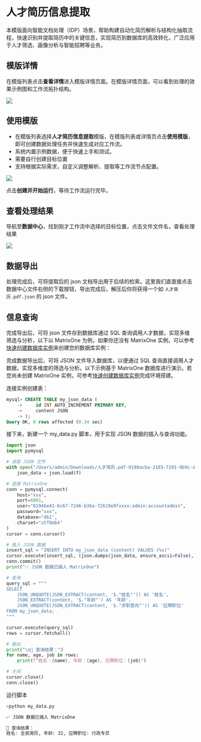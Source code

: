 # 人才简历信息提取

本模版面向智能文档处理（IDP）场景，帮助构建自动化简历解析与结构化抽取流程，快速识别并提取简历中的关键信息，实现简历到数据库的高效转化，广泛应用于人才筛选、画像分析与智能招聘等业务。

## 模版详情

在模版列表点击**查看详情**进入模版详情页面。在模版详情页面，可以看到处理的效果示例图和工作流拓扑结构。

![](https://community-shared-data-1308875761.cos.ap-beijing.myqcloud.com/artwork/mocdocs/images/wf_template/templat_cv/template_cv_1.png)

## 使用模版

- 在模版列表选择**人才简历信息提取**模版，在模版列表或详情页点击**使用模版**，即可创建数据处理任务并快速生成对应工作流。
- 系统内置示例数据，便于快速上手和测试。
- 需要自行创建目标位置
- 支持根据实际需求，自定义调整解析、提取等工作流节点配置。

![](https://community-shared-data-1308875761.cos.ap-beijing.myqcloud.com/artwork/mocdocs/images/wf_template/templat_cv/template_cv_2.png)

点击**创建并开始运行**，等待工作流运行完毕。

## 查看处理结果

导航至**数据中心**，找到刚才工作流中选择的目标位置，点击文件文件名，查看处理结果

![](https://community-shared-data-1308875761.cos.ap-beijing.myqcloud.com/artwork/mocdocs/images/wf_template/templat_cv/template_cv_3.png)

## 数据导出

处理完成后，可将提取后的 json 文档导出用于后续的检索。这里我们直直接点击数据中心文件右侧的下载按钮，导出完成后，解压后你将获得一个如 `人才简历.pdf.json` 的 json 文件。

## 信息查询

完成导出后，可将 json 文件存到数据库通过 SQL 查询调用人才数据，实现多维筛选与分析，以下以 MatrixOne 为例，如果你还没有 MatrixOne 实例，可以参考[快速创建数据库实例](../../Get-Started/quickstart.md)来创建您的数据库实例：

完成数据导出后，可将 JSON 文件导入数据库，以便通过 SQL 查询直接调用人才数据，实现多维度的筛选与分析。以下示例基于 MatrixOne 数据库进行演示。若您尚未创建 MatrixOne 实例，可参考[快速创建数据库实例](../../Get-Started/quickstart.md)完成环境搭建。

连接实例创建表：

```sql
mysql> CREATE TABLE my_json_data (
    ->     id INT AUTO_INCREMENT PRIMARY KEY,
    ->     content JSON
    -> );
Query OK, 0 rows affected (0.34 sec)
```

接下来，新建一个 my_data.py 脚本，用于实现 JSON 数据的插入与查询功能。

```python
import json
import pymysql

# 读取 JSON 文件
with open("/Users/admin/Downloads/人才简历.pdf-0198acba-2183-7291-9b9c-d32d5c3eb9f5/人才简历.pdf.json", "r", encoding="utf-8") as f:
    json_data = json.load(f)

# 连接 MatrixOne
conn = pymysql.connect(
    host="xxx",
    port=6001,
    user="01946e41-6c67-7246-b36a-72619e9fxxxx:admin:accountadmin",
    password="xxx",
    database="db1",
    charset="utf8mb4"
)
cursor = conn.cursor()

# 插入 JSON 数据
insert_sql = "INSERT INTO my_json_data (content) VALUES (%s)"
cursor.execute(insert_sql, (json.dumps(json_data, ensure_ascii=False),))
conn.commit()
print("✅ JSON 数据已插入 MatrixOne")

# 查询
query_sql = """
SELECT
    JSON_UNQUOTE(JSON_EXTRACT(content, '$."姓名"')) AS '姓名',
    JSON_EXTRACT(content, '$."年龄"') AS '年龄',
    JSON_UNQUOTE(JSON_EXTRACT(content, '$."求职意向"')) AS '应聘职位'
FROM my_json_data;
"""

cursor.execute(query_sql)
rows = cursor.fetchall()

# 输出
print("\n🎯 查询结果：")
for name, age, job in rows:
    print(f"姓名：{name}, 年龄：{age}, 应聘职位：{job}")

# 关闭
cursor.close()
conn.close()
```

运行脚本

```bash
>python my_data.py 

✅ JSON 数据已插入 MatrixOne

🎯 查询结果：
姓名: 全民简历, 年龄: 32, 应聘职位: 行政专员
```
